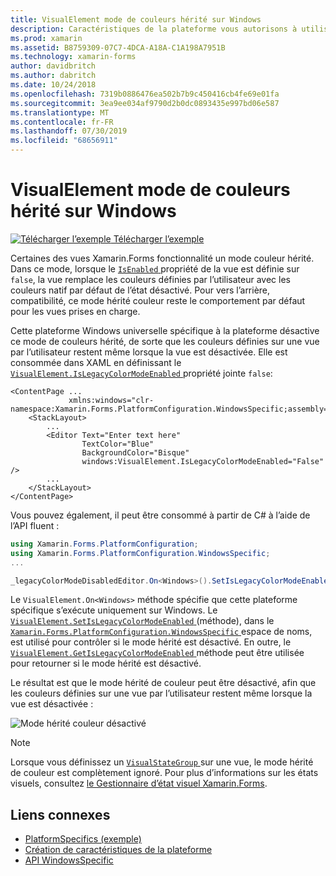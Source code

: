 ```yaml
---
title: VisualElement mode de couleurs hérité sur Windows
description: Caractéristiques de la plateforme vous autorisons à utiliser les fonctionnalités qui est disponible uniquement sur une plateforme spécifique, sans avoir à implémenter des convertisseurs personnalisés ou des effets. Cet article explique comment utiliser la spécifique à la plate-forme Windows qui désactive le mode de couleurs hérité Xamarin. Forms.
ms.prod: xamarin
ms.assetid: B8759309-07C7-4DCA-A18A-C1A198A7951B
ms.technology: xamarin-forms
author: davidbritch
ms.author: dabritch
ms.date: 10/24/2018
ms.openlocfilehash: 7319b0886476ea502b7b9c450416cb4fe69e01fa
ms.sourcegitcommit: 3ea9ee034af9790d2b0dc0893435e997bd06e587
ms.translationtype: MT
ms.contentlocale: fr-FR
ms.lasthandoff: 07/30/2019
ms.locfileid: "68656911"
---
```

# <a name="visualelement-legacy-color-mode-on-windows"></a>VisualElement mode de couleurs hérité sur Windows

[![Télécharger l’exemple](~/media/shared/download.png) Télécharger l’exemple](https://docs.microsoft.com/samples/xamarin/xamarin-forms-samples/userinterface-platformspecifics)

Certaines des vues Xamarin.Forms fonctionnalité un mode couleur hérité. Dans ce mode, lorsque le [ `IsEnabled` ](xref:Xamarin.Forms.VisualElement.IsEnabled) propriété de la vue est définie sur `false`, la vue remplace les couleurs définies par l’utilisateur avec les couleurs natif par défaut de l’état désactivé. Pour vers l’arrière, compatibilité, ce mode hérité couleur reste le comportement par défaut pour les vues prises en charge.

Cette plateforme Windows universelle spécifique à la plateforme désactive ce mode de couleurs hérité, de sorte que les couleurs définies sur une vue par l’utilisateur restent même lorsque la vue est désactivée. Elle est consommée dans XAML en définissant le [ `VisualElement.IsLegacyColorModeEnabled` ](xref:Xamarin.Forms.PlatformConfiguration.WindowsSpecific.VisualElement.IsLegacyColorModeEnabledProperty) propriété jointe `false`:

```xaml
<ContentPage ...
             xmlns:windows="clr-namespace:Xamarin.Forms.PlatformConfiguration.WindowsSpecific;assembly=Xamarin.Forms.Core">
    <StackLayout>
        ...
        <Editor Text="Enter text here"
                TextColor="Blue"
                BackgroundColor="Bisque"
                windows:VisualElement.IsLegacyColorModeEnabled="False" />
        ...
    </StackLayout>
</ContentPage>
```

Vous pouvez également, il peut être consommé à partir de C# à l’aide de l’API fluent :

```csharp
using Xamarin.Forms.PlatformConfiguration;
using Xamarin.Forms.PlatformConfiguration.WindowsSpecific;
...

_legacyColorModeDisabledEditor.On<Windows>().SetIsLegacyColorModeEnabled(false);
```

Le `VisualElement.On<Windows>` méthode spécifie que cette plateforme spécifique s’exécute uniquement sur Windows. Le [ `VisualElement.SetIsLegacyColorModeEnabled` ](xref:Xamarin.Forms.PlatformConfiguration.WindowsSpecific.VisualElement.SetIsLegacyColorModeEnabled(Xamarin.Forms.IPlatformElementConfiguration{Xamarin.Forms.PlatformConfiguration.Windows,Xamarin.Forms.VisualElement},System.Boolean)) (méthode), dans le [ `Xamarin.Forms.PlatformConfiguration.WindowsSpecific` ](xref:Xamarin.Forms.PlatformConfiguration.WindowsSpecific) espace de noms, est utilisé pour contrôler si le mode hérité est désactivé. En outre, le [ `VisualElement.GetIsLegacyColorModeEnabled` ](xref:Xamarin.Forms.PlatformConfiguration.WindowsSpecific.VisualElement.GetIsLegacyColorModeEnabled(Xamarin.Forms.IPlatformElementConfiguration{Xamarin.Forms.PlatformConfiguration.Windows,Xamarin.Forms.VisualElement})) méthode peut être utilisée pour retourner si le mode hérité est désactivé.

Le résultat est que le mode hérité de couleur peut être désactivé, afin que les couleurs définies sur une vue par l’utilisateur restent même lorsque la vue est désactivée :

![](legacy-color-mode-images/legacy-color-mode-disabled.png "Mode hérité couleur désactivé")

> [!NOTE]
> Lorsque vous définissez un [ `VisualStateGroup` ](xref:Xamarin.Forms.VisualStateGroup) sur une vue, le mode hérité de couleur est complètement ignoré. Pour plus d’informations sur les états visuels, consultez [le Gestionnaire d’état visuel Xamarin.Forms](~/xamarin-forms/user-interface/visual-state-manager.md).

## <a name="related-links"></a>Liens connexes

- [PlatformSpecifics (exemple)](https://docs.microsoft.com/samples/xamarin/xamarin-forms-samples/userinterface-platformspecifics)
- [Création de caractéristiques de la plateforme](~/xamarin-forms/platform/platform-specifics/index.md#creating-platform-specifics)
- [API WindowsSpecific](xref:Xamarin.Forms.PlatformConfiguration.WindowsSpecific)
